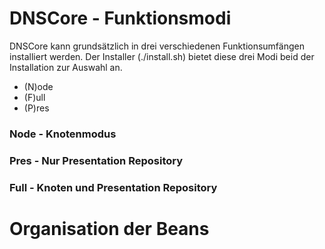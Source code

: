 # DNSCore - Funktionsmodi

DNSCore kann grundsätzlich in drei verschiedenen Funktionsumfängen installiert werden. Der Installer (./install.sh) bietet diese drei Modi beid der Installation zur Auswahl an.

* (N)ode 
* (F)ull
* (P)res

### Node - Knotenmodus

### Pres - Nur Presentation Repository

### Full - Knoten und Presentation Repository

# Organisation der Beans
